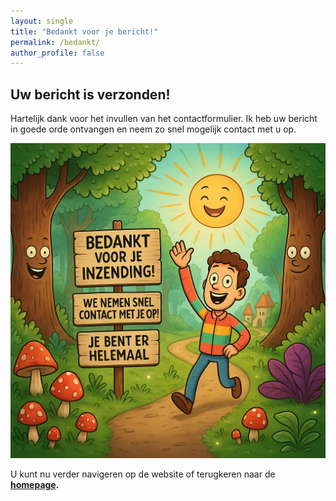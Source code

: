 ```yaml
---
layout: single
title: "Bedankt voor je bericht!"
permalink: /bedankt/
author_profile: false
---
```


## Uw bericht is verzonden!

Hartelijk dank voor het invullen van het contactformulier. Ik heb uw bericht in goede orde ontvangen en neem zo snel mogelijk contact met u op.

![Bedankt voor je bericht](/assets/images/bericht-verzonden.png)

U kunt nu verder navigeren op de website of terugkeren naar de **[homepage](/).**
